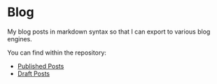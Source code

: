 # Blog #
My blog posts in markdown syntax so that I can export to various blog engines.  

You can find within the repository:

* [Published Posts](/)
* [Draft Posts](/Drafts)
